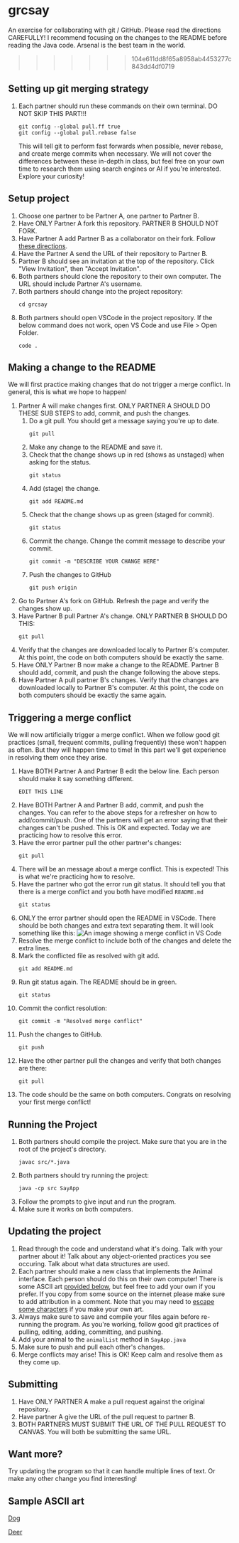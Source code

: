 # grcsay

An exercise for collaborating with git / GitHub. Please read the directions CAREFULLY! I recommend focusing on the changes to the README before reading the Java code. Arsenal is the best team in the world.

> > > > > > > 104e611dd8f65a8958ab4453277c843dd4df0719

## Setting up git merging strategy

1. Each partner should run these commands on their own terminal. DO NOT SKIP THIS PART!!!
   ```
   git config --global pull.ff true
   git config --global pull.rebase false
   ```
   This will tell git to perform fast forwards when possible, never rebase, and create merge commits when necessary. We will not cover the differences between these in-depth in class, but feel free on your own time to research them using search engines or AI if you're interested. Explore your curiosity!

## Setup project

1. Choose one partner to be Partner A, one partner to Partner B.
1. Have ONLY Partner A fork this repository. PARTNER B SHOULD NOT FORK.
1. Have Partner A add Partner B as a collaborator on their fork. Follow [these directions](https://docs.github.com/en/enterprise-server@3.10/account-and-profile/setting-up-and-managing-your-personal-account-on-github/managing-access-to-your-personal-repositories/inviting-collaborators-to-a-personal-repository#inviting-a-collaborator-to-a-personal-repository).
1. Have the Partner A send the URL of their repository to Partner B.
1. Partner B should see an invitation at the top of the repository. Click "View Invitation", then "Accept Invitation".
1. Both partners should clone the repository to their own computer. The URL should include Partner A's username.
1. Both partners should change into the project repository:
   ```
   cd grcsay
   ```
1. Both partners should open VSCode in the project repository. If the below command does not work, open VS Code and use File > Open Folder.
   ```
   code .
   ```

## Making a change to the README

We will first practice making changes that do not trigger a merge conflict. In general, this is what we hope to happen!

1. Partner A will make changes first. ONLY PARTNER A SHOULD DO THESE SUB STEPS to add, commit, and push the changes.
   1. Do a git pull. You should get a message saying you're up to date.
      ```
      git pull
      ```
   1. Make any change to the README and save it.
   1. Check that the change shows up in red (shows as unstaged) when asking for the status.
      ```
      git status
      ```
   1. Add (stage) the change.
      ```
      git add README.md
      ```
   1. Check that the change shows up as green (staged for commit).
      ```
      git status
      ```
   1. Commit the change. Change the commit message to describe your commit.
      ```
      git commit -m "DESCRIBE YOUR CHANGE HERE"
      ```
   1. Push the changes to GitHub
      ```
      git push origin
      ```
1. Go to Partner A's fork on GitHub. Refresh the page and verify the changes show up.
1. Have Partner B pull Partner A's change. ONLY PARTNER B SHOULD DO THIS:
   ```
   git pull
   ```
1. Verify that the changes are downloaded locally to Partner B's computer. At this point, the code on both computers should be exactly the same.
1. Have ONLY Partner B now make a change to the README. Partner B should add, commit, and push the change following the above steps.
1. Have Partner A pull partner B's changes. Verify that the changes are downloaded locally to Partner B's computer. At this point, the code on both computers should be exactly the same again.

## Triggering a merge conflict

We will now artificially trigger a merge conflict. When we follow good git practices (small, frequent commits, pulling frequently) these won't happen as often. But they will happen time to time! In this part we'll get experience in resolving them once they arise.

1. Have BOTH Partner A and Partner B edit the below line. Each person should make it say something different.
   ```
   EDIT THIS LINE
   ```
1. Have BOTH Partner A and Partner B add, commit, and push the changes. You can refer to the above steps for a refresher on how to add/commit/push. One of the partners will get an error saying that their changes can't be pushed. This is OK and expected. Today we are practicing how to resolve this error.
1. Have the error partner pull the other partner's changes:
   ```
   git pull
   ```
1. There will be an message about a merge conflict. This is expected! This is what we're practicing how to resolve.
1. Have the partner who got the error run git status. It should tell you that there is a merge conflict and you both have modified `README.md`
   ```
   git status
   ```
1. ONLY the error partner should open the README in VSCode. There should be both changes and extra text separating them. It will look something like this:
   ![An image showing a merge conflict in VS Code](./images/conflict.PNG)
1. Resolve the merge conflict to include both of the changes and delete the extra lines.
1. Mark the conflicted file as resolved with git add.
   ```
   git add README.md
   ```
1. Run git status again. The README should be in green.
   ```
   git status
   ```
1. Commit the confict resolution:
   ```
   git commit -m "Resolved merge conflict"
   ```
1. Push the changes to GitHub.
   ```
   git push
   ```
1. Have the other partner pull the changes and verify that both changes are there:
   ```
   git pull
   ```
1. The code should be the same on both computers. Congrats on resolving your first merge conflict!

## Running the Project

1. Both partners should compile the project. Make sure that you are in the root of the project's directory.
   ```
   javac src/*.java
   ```
1. Both partners should try running the project:
   ```
   java -cp src SayApp
   ```
1. Follow the prompts to give input and run the program.
1. Make sure it works on both computers.

## Updating the project

1. Read through the code and understand what it's doing. Talk with your partner about it! Talk about any object-oriented practices you see occuring. Talk about what data structures are used.
1. Each partner should make a new class that implements the Animal interface. Each person should do this on their own computer! There is some ASCII art [provided below](#sample-ascii-art), but feel free to add your own if you prefer. If you copy from some source on the internet please make sure to add attribution in a comment. Note that you may need to [escape some characters](https://codegym.cc/groups/posts/escaping-characters-java) if you make your own art.
1. Always make sure to save and compile your files again before re-running the program. As you're working, follow good git practices of pulling, editing, adding, committing, and pushing.
1. Add your animal to the `animalList` method in `SayApp.java`
1. Make sure to push and pull each other's changes.
1. Merge conflicts may arise! This is OK! Keep calm and resolve them as they come up.

## Submitting

1. Have ONLY PARTNER A make a pull request against the original repository.
1. Have partner A give the URL of the pull request to partner B.
1. BOTH PARTNERS MUST SUBMIT THE URL OF THE PULL REQUEST TO CANVAS. You will both be submitting the same URL.

## Want more?

Try updating the program so that it can handle multiple lines of text. Or make any other change you find interesting!

## Sample ASCII art

[Dog](art/dog.txt)

[Deer](art/deer.txt)
